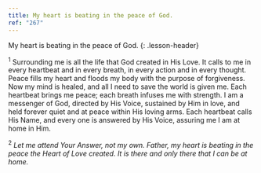 ```yaml
---
title: My heart is beating in the peace of God.
ref: "267"
---
```


My heart is beating in the peace of God.
{: .lesson-header}

<sup>1</sup> Surrounding me is all the life that God created in His
Love. It calls to me in every heartbeat and in every breath, in every
action and in every thought. Peace fills my heart and floods my body
with the purpose of forgiveness. Now my mind is healed, and all I need
to save the world is given me. Each heartbeat brings me peace; each
breath infuses me with strength. I am a messenger of God, directed by
His Voice, sustained by Him in love, and held forever quiet and at peace
within His loving arms. Each heartbeat calls His Name, and every one is
answered by His Voice, assuring me I am at home in Him.

<sup>2</sup> *Let me attend Your Answer, not my own. Father, my heart is
beating in the peace the Heart of Love created. It is there and only
there that I can be at home.*

